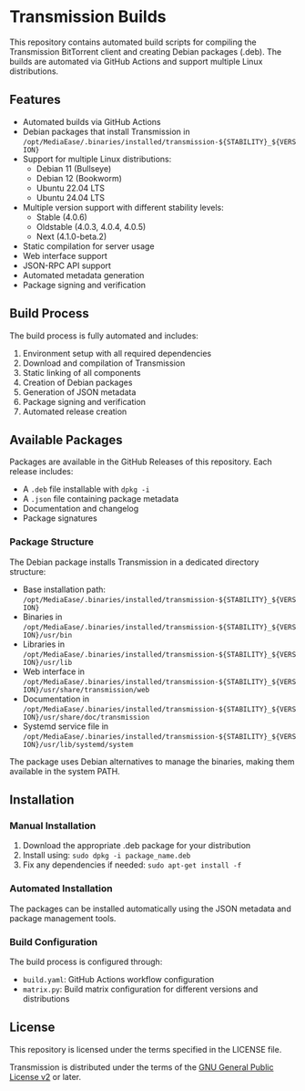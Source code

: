 # Transmission Builds

This repository contains automated build scripts for compiling the Transmission BitTorrent client and creating Debian packages (.deb). The builds are automated via GitHub Actions and support multiple Linux distributions.

## Features

- Automated builds via GitHub Actions
- Debian packages that install Transmission in `/opt/MediaEase/.binaries/installed/transmission-${STABILITY}_${VERSION}`
- Support for multiple Linux distributions:
  - Debian 11 (Bullseye)
  - Debian 12 (Bookworm)
  - Ubuntu 22.04 LTS
  - Ubuntu 24.04 LTS
- Multiple version support with different stability levels:
  - Stable (4.0.6)
  - Oldstable (4.0.3, 4.0.4, 4.0.5)
  - Next (4.1.0-beta.2)
- Static compilation for server usage
- Web interface support
- JSON-RPC API support
- Automated metadata generation
- Package signing and verification

## Build Process

The build process is fully automated and includes:
1. Environment setup with all required dependencies
2. Download and compilation of Transmission
3. Static linking of all components
4. Creation of Debian packages
5. Generation of JSON metadata
6. Package signing and verification
7. Automated release creation

## Available Packages

Packages are available in the GitHub Releases of this repository. Each release includes:
- A `.deb` file installable with `dpkg -i`
- A `.json` file containing package metadata
- Documentation and changelog
- Package signatures

### Package Structure

The Debian package installs Transmission in a dedicated directory structure:
- Base installation path: `/opt/MediaEase/.binaries/installed/transmission-${STABILITY}_${VERSION}`
- Binaries in `/opt/MediaEase/.binaries/installed/transmission-${STABILITY}_${VERSION}/usr/bin`
- Libraries in `/opt/MediaEase/.binaries/installed/transmission-${STABILITY}_${VERSION}/usr/lib`
- Web interface in `/opt/MediaEase/.binaries/installed/transmission-${STABILITY}_${VERSION}/usr/share/transmission/web`
- Documentation in `/opt/MediaEase/.binaries/installed/transmission-${STABILITY}_${VERSION}/usr/share/doc/transmission`
- Systemd service file in `/opt/MediaEase/.binaries/installed/transmission-${STABILITY}_${VERSION}/usr/lib/systemd/system`

The package uses Debian alternatives to manage the binaries, making them available in the system PATH.

## Installation

### Manual Installation
1. Download the appropriate .deb package for your distribution
2. Install using: `sudo dpkg -i package_name.deb`
3. Fix any dependencies if needed: `sudo apt-get install -f`

### Automated Installation
The packages can be installed automatically using the JSON metadata and package management tools.

### Build Configuration
The build process is configured through:
- `build.yaml`: GitHub Actions workflow configuration
- `matrix.py`: Build matrix configuration for different versions and distributions

## License

This repository is licensed under the terms specified in the LICENSE file.

Transmission is distributed under the terms of the [GNU General Public License v2](https://www.gnu.org/licenses/gpl-2.0.html) or later.
